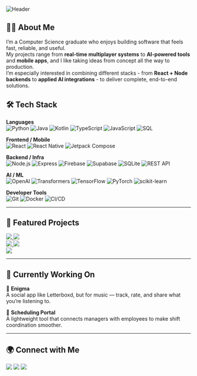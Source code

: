 ![Header](https://capsule-render.vercel.app/api?type=blur&height=300&color=0:ff0000,50:cc0000,100:990000&text=Hey!%20I'm%20Joao%20Pedro%20Marques%20👋&reversal=false&textBg=false&fontAlign=50&fontColor=ffffff&animation=fadeIn&fontSize=40&fontAlignY=50)


## 👨‍💻 About Me
I’m a Computer Science graduate who enjoys building software that feels fast, reliable, and useful.  
My projects range from **real-time multiplayer systems** to **AI-powered tools** and **mobile apps**, and I like taking ideas from concept all the way to production.  
I’m especially interested in combining different stacks - from **React + Node backends** to **applied AI integrations** - to deliver complete, end-to-end solutions.

## 🛠️ Tech Stack

**Languages**  
![Python](https://img.shields.io/badge/Python-3776AB?style=for-the-badge&logo=python&logoColor=white)
![Java](https://img.shields.io/badge/Java-ED8B00?style=for-the-badge&logo=openjdk&logoColor=white)
![Kotlin](https://img.shields.io/badge/Kotlin-0095D5?style=for-the-badge&logo=kotlin&logoColor=white)
![TypeScript](https://img.shields.io/badge/TypeScript-3178C6?style=for-the-badge&logo=typescript&logoColor=white)
![JavaScript](https://img.shields.io/badge/JavaScript-F7DF1E?style=for-the-badge&logo=javascript&logoColor=black)
![SQL](https://img.shields.io/badge/SQL-4479A1?style=for-the-badge&logo=postgresql&logoColor=white)

**Frontend / Mobile**  
![React](https://img.shields.io/badge/React-20232A?style=for-the-badge&logo=react&logoColor=61DAFB)
![React Native](https://img.shields.io/badge/React_Native-20232A?style=for-the-badge&logo=react&logoColor=61DAFB)
![Jetpack Compose](https://img.shields.io/badge/Jetpack_Compose-4285F4?style=for-the-badge&logo=jetpackcompose&logoColor=white)

**Backend / Infra**  
![Node.js](https://img.shields.io/badge/Node.js-43853D?style=for-the-badge&logo=node.js&logoColor=white)
![Express](https://img.shields.io/badge/Express-000000?style=for-the-badge&logo=express&logoColor=white)
![Firebase](https://img.shields.io/badge/Firebase-FFCA28?style=for-the-badge&logo=firebase&logoColor=black)
![Supabase](https://img.shields.io/badge/Supabase-3ECF8E?style=for-the-badge&logo=supabase&logoColor=white)
![SQLite](https://img.shields.io/badge/SQLite-003B57?style=for-the-badge&logo=sqlite&logoColor=white)
![REST API](https://img.shields.io/badge/REST-02569B?style=for-the-badge&logo=rest&logoColor=white)

**AI / ML**  
![OpenAI](https://img.shields.io/badge/OpenAI-412991?style=for-the-badge&logo=openai&logoColor=white)
![Transformers](https://img.shields.io/badge/Transformers-FF6F00?style=for-the-badge&logo=huggingface&logoColor=white)
![TensorFlow](https://img.shields.io/badge/TensorFlow-FF6F00?style=for-the-badge&logo=tensorflow&logoColor=white)
![PyTorch](https://img.shields.io/badge/PyTorch-EE4C2C?style=for-the-badge&logo=pytorch&logoColor=white)
![scikit-learn](https://img.shields.io/badge/scikit--learn-F7931E?style=for-the-badge&logo=scikit-learn&logoColor=white)

**Developer Tools**  
![Git](https://img.shields.io/badge/Git-F05032?style=for-the-badge&logo=git&logoColor=white)
![Docker](https://img.shields.io/badge/Docker-2496ED?style=for-the-badge&logo=docker&logoColor=white)
![CI/CD](https://img.shields.io/badge/CI/CD-000000?style=for-the-badge&logo=githubactions&logoColor=white)


---

## 🌟 Featured Projects
<p align="left">
<a href="https://github.com/jp-marques/financial-sentiment-analysis">
  <img src="https://github-readme-stats.vercel.app/api/pin/?username=jp-marques&repo=financial-sentiment-analysis&theme=github_dark" />
</a>
<a href="https://github.com/jp-marques/CarPriceAI">
  <img src="https://github-readme-stats.vercel.app/api/pin/?username=jp-marques&repo=CarPriceAI&theme=github_dark&cache_bust=1" />
</a>
<br/>
<a href="https://github.com/jp-marques/timed-doodle-challenge">
  <img src="https://github-readme-stats.vercel.app/api/pin/?username=jp-marques&repo=timed-doodle-challenge&theme=github_dark" />
</a>
<a href="https://github.com/jp-marques/TrafficFlowDetector">
  <img src="https://github-readme-stats.vercel.app/api/pin/?username=jp-marques&repo=TrafficFlowDetector&theme=github_dark" />
</a>
<br/>
<a href="https://github.com/jp-marques/BloomBotanica">
  <img src="https://github-readme-stats.vercel.app/api/pin/?username=jp-marques&repo=BloomBotanica&theme=github_dark" />
</a>
</p>

---

## 🔨 Currently Working On  

🎵 **Enigma**  
A social app like Letterboxd, but for music — track, rate, and share what you’re listening to.  

📅 **Scheduling Portal**  
A lightweight tool that connects managers with employees to make shift coordination smoother.  

---

## 🌍 Connect with Me
<p align="left">
  <a href="https://linkedin.com/in/jp-marques2125"><img src="https://img.shields.io/badge/LinkedIn-blue?style=for-the-badge&logo=linkedin"></a>
  <a href="mailto:joaopedrogmarques@gmail.com"><img src="https://img.shields.io/badge/Email-red?style=for-the-badge&logo=gmail&logoColor=white"></a>
  <a href="https://drive.google.com/file/d/13Hc55m9AgVC9-zJvnhbLb3NyiP4GmNvW/view?usp=drive_link"><img src="https://img.shields.io/badge/Resume-8A2BE2?style=for-the-badge&logo=readthedocs&logoColor=white"></a>
</p>
